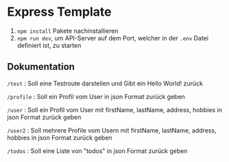 # Express Template

1. `npm install` Pakete nachinstallieren
2. `npm run dev`, um API-Server auf dem Port, welcher in der `.env` Datei definiert ist, zu starten

## Dokumentation

`/test` : Soll eine Testroute darstellen und Gibt ein Hello World! zurück

`/profile` : Soll ein Profil vom User in json Format zurück geben

`/user` : Soll ein Profil vom User mit firstName, lastName, address, hobbies in json Format zurück geben

`/user2` : Soll mehrere Profile vom Usern mit firstName, lastName, address, hobbies in json Format zurück geben

`/todos` : Soll eine Liste von "todos" in json Format zurück geben

